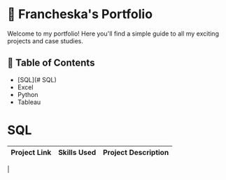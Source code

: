 # 📓 Francheska's Portfolio
Welcome to my portfolio! Here you'll find a simple guide to all my exciting projects and case studies.

## 🔗 Table of Contents
- [SQL](# SQL)
- Excel
- Python
- Tableau

# SQL 
| Project Link | Skills Used | Project Description 
|---|---|---|
| 
